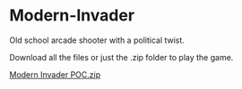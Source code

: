 # Modern-Invader

Old school arcade shooter with a political twist. 


Download all the files or just the .zip folder to play the game.

[Modern Invader POC.zip](https://github.com/AsiaMeduza/Modern-Invader/files/8574864/Modern.Invader.POC.zip)
